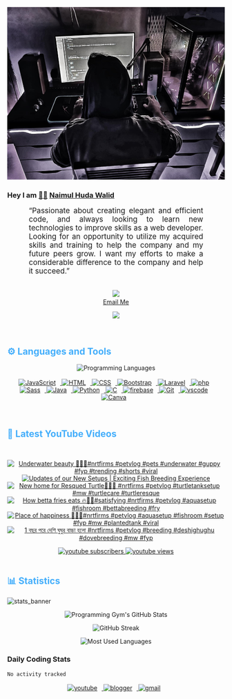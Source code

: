 <!-- ![github_cover_banner](https://www.digitalsolutionservices.com/img/services/web%20development.gif)-->

<div align="center" style="display:block;">
    <img height="400px" width="100%" alt="github cover banner" src="https://raw.githubusercontent.com/NaimulHudaWalid/NaimulHudaWalid/main/272276268_3114779035434264_920860974401480824_n.jpg"/> 
</div>

### Hey I am [👨🏻‍][facebook] [Naimul Huda Walid][youtube]



<p align:"center" style="text-align: justify; margin: 0 50px; font-size: 17px;" >
   “Passionate about creating elegant and efficient code, and always looking to learn new technologies to improve skills as a web developer. Looking for an opportunity to utilize my acquired skills and training to help the company and my future peers grow. I want my efforts to make a considerable difference to the company and help it succeed.”
<br>
<br>
<div align="center">

![](https://visitor-badge.glitch.me/badge?page_id=NaimulHudaWalid)
    <br />
[Email Me](mailto:dev.naimulhuda@gmail.com)
</div>
</p>
<!-- Typing SVG by DenverCoder1 - https://github.com/DenverCoder1/readme-typing-svg -->
<p align="center">
<!--   <a href="https://github.com/DenverCoder1/readme-typing-svg"> -->
    <img src="https://readme-typing-svg.herokuapp.com?color=E22FE4&width=380&height=45&lines=Open-Source+Enthusiast;Learning+In+Public;Empowering+Others;Nice+To+Meet+You+...&center=true"></a>

</p>
<br>
<!-- Languages and Tools -->

<h2 style="color: #44AEFB">⚙️ Languages and Tools</h2>
<div align="center" style="display:block;">
    <img width="100px" alt="Programming Languages" src="https://user-images.githubusercontent.com/78341798/194531121-47b0119a-ce00-439d-b586-125f86acb098.png"/> 
</div>
<br>   
<!-- Icons Resources -->
<!-- https://devicon.dev/ -->
<!-- https://cdn.jsdelivr.net/npm/simple-icons@v3/icons/ -->
<div align="center">
  <a href="https://developer.mozilla.org/en-US/docs/Web/JavaScript" target="_blank" rel="noreferrer">
      <img  alt="JavaScript" height="50px" style="padding-right:10px;" src="https://cdn.jsdelivr.net/gh/devicons/devicon/icons/javascript/javascript-plain.svg"/>
  </a>
  
 
  <a href="https://developer.mozilla.org/en-US/docs/Web/HTML" target="_blank" rel="noreferrer">
      <img  alt="HTML" height="50px" style="padding-right:10px;" src="https://cdn.jsdelivr.net/gh/devicons/devicon/icons/html5/html5-original.svg"/>
  </a>
  <a href="https://developer.mozilla.org/en-US/docs/Web/CSS" target="_blank" rel="noreferrer">
      <img  alt="CSS" height="50px" style="padding-right:10px;" src="https://cdn.jsdelivr.net/gh/devicons/devicon/icons/css3/css3-original.svg"/>
  </a>
  <a href="https://getbootstrap.com/" target="_blank" rel="noreferrer">
      <img  alt="Bootstrap" height="50px" style="padding-right:10px;" src="https://cdn.jsdelivr.net/gh/devicons/devicon/icons/bootstrap/bootstrap-original.svg"/>
  </a> 
  <a href="https://laravel.com/" target="_blank" rel="noreferrer">
      <img  alt="Laravel" height="50px" style="padding-right:10px;" src="https://cdn.jsdelivr.net/gh/devicons/devicon/icons/laravel/laravel-plain.svg"/>
  </a>
  <a href="https://www.php.net/" target="_blank" rel="noreferrer">
      <img  alt="php" height="50px" style="padding-right:10px;" src="https://cdn.jsdelivr.net/gh/devicons/devicon/icons/php/php-original.svg"/>
  </a>
  <a href="https://sass-lang.com/" target="_blank" rel="noreferrer">
      <img  alt="Sass" height="50px" style="padding-right:10px;" src="https://cdn.jsdelivr.net/gh/devicons/devicon/icons/sass/sass-original.svg"/>
  </a>
  <a href="https://www.java.com/en/" target="_blank" rel="noreferrer">
      <img  alt="Java" height="50px" style="padding-right:10px;" src="https://cdn.jsdelivr.net/gh/devicons/devicon/icons/java/java-original.svg"/>
  </a>    
  <a href="https://www.python.org/" target="_blank" rel="noreferrer">
      <img  alt="Python" height="50px" style="padding-right:10px;" src="https://cdn.jsdelivr.net/gh/devicons/devicon/icons/python/python-original.svg"/>
  </a>
  <a href="https://www.cprogramming.com/" target="_blank" rel="noreferrer">
      <img  alt="C" height="50px" style="padding-right:10px;" src="https://cdn.jsdelivr.net/gh/devicons/devicon/icons/c/c-original.svg"/>
  </a>
  
  <a href="https://firebase.google.com/" target="_blank" rel="noreferrer">
      <img  alt="firebase" height="50px" style="padding-right:10px;" src="https://cdn.jsdelivr.net/gh/devicons/devicon/icons/firebase/firebase-plain.svg"/>
  </a>
 
  <a href="https://git-scm.com/" target="_blank" rel="noreferrer">
      <img  alt="Git" height="50px" style="padding-right:10px;" src="https://cdn.jsdelivr.net/gh/devicons/devicon/icons/git/git-original.svg"/>
  </a>
  
  <a href="https://code.visualstudio.com/" target="_blank" rel="noreferrer">
      <img  alt="vscode" height="50px" style="padding-right:10px;"src="https://cdn.jsdelivr.net/gh/devicons/devicon/icons/vscode/vscode-original.svg"/>
  </a>
  <a href="https://www.canva.com/" target="_blank" rel="noreferrer">
      <img  alt="Canva" height="50px" style="padding-right:10px;" src="https://cdn.jsdelivr.net/gh/devicons/devicon/icons/canva/canva-original.svg"/> 
  </a>
</div>
<br>
<br>

<!-- Latest YouTube Videos -->

<h2 style="color: #44AEFB">🎦 Latest YouTube Videos</h2>
<br />

<!-- Resource/Reference: https://github.com/DenverCoder1/github-readme-youtube-cards -->
<div class="youtube videos cards" align="center">

<!-- BEGIN YOUTUBE-CARDS -->
[![Underwater beauty 🖤🔥💯#nrtfirms #petvlog #pets #underwater #guppy #fyp #trending #shorts #viral](https://ytcards.demolab.com/?id=KFFy7eetWg0&title=Underwater+beauty+%F0%9F%96%A4%F0%9F%94%A5%F0%9F%92%AF%23nrtfirms+%23petvlog+%23pets+%23underwater+%23guppy+%23fyp+%23trending+%23shorts+%23viral&lang=en&timestamp=1715655143&background_color=%230d1117&title_color=%23ffffff&stats_color=%23dedede&max_title_lines=1&width=250&border_radius=5 "Underwater beauty 🖤🔥💯#nrtfirms #petvlog #pets #underwater #guppy #fyp #trending #shorts #viral")](https://www.youtube.com/watch?v=KFFy7eetWg0)
[![Updates of our New Setups | Exciting Fish Breeding Experience](https://ytcards.demolab.com/?id=Y_8SyWo1cHI&title=Updates+of+our+New+Setups+%7C+Exciting+Fish+Breeding+Experience&lang=en&timestamp=1715651464&background_color=%230d1117&title_color=%23ffffff&stats_color=%23dedede&max_title_lines=1&width=250&border_radius=5 "Updates of our New Setups | Exciting Fish Breeding Experience")](https://www.youtube.com/watch?v=Y_8SyWo1cHI)
[![New home for Resqued Turtle🖤🔥💯 #nrtfirms #petvlog #turtletanksetup #mw #turtlecare #turtleresque](https://ytcards.demolab.com/?id=hs5G9eovZco&title=New+home+for+Resqued+Turtle%F0%9F%96%A4%F0%9F%94%A5%F0%9F%92%AF+%23nrtfirms+%23petvlog+%23turtletanksetup+%23mw+%23turtlecare+%23turtleresque&lang=en&timestamp=1715612344&background_color=%230d1117&title_color=%23ffffff&stats_color=%23dedede&max_title_lines=1&width=250&border_radius=5 "New home for Resqued Turtle🖤🔥💯 #nrtfirms #petvlog #turtletanksetup #mw #turtlecare #turtleresque")](https://www.youtube.com/watch?v=hs5G9eovZco)
[![How betta fries eats 🔥💯🖤#satisfying #nrtfirms #petvlog #aquasetup #fishroom #bettabreeding #fry](https://ytcards.demolab.com/?id=x-T3aiLKtD8&title=How+betta+fries+eats+%F0%9F%94%A5%F0%9F%92%AF%F0%9F%96%A4%23satisfying+%23nrtfirms+%23petvlog+%23aquasetup+%23fishroom+%23bettabreeding+%23fry&lang=en&timestamp=1715525310&background_color=%230d1117&title_color=%23ffffff&stats_color=%23dedede&max_title_lines=1&width=250&border_radius=5 "How betta fries eats 🔥💯🖤#satisfying #nrtfirms #petvlog #aquasetup #fishroom #bettabreeding #fry")](https://www.youtube.com/watch?v=x-T3aiLKtD8)
[![Place of happiness 💯🔥🖤#nrtfirms #petvlog #aquasetup #fishroom #setup #fyp #mw #plantedtank #viral](https://ytcards.demolab.com/?id=14FSpQFdncU&title=Place+of+happiness+%F0%9F%92%AF%F0%9F%94%A5%F0%9F%96%A4%23nrtfirms+%23petvlog+%23aquasetup+%23fishroom+%23setup+%23fyp+%23mw+%23plantedtank+%23viral&lang=en&timestamp=1715498279&background_color=%230d1117&title_color=%23ffffff&stats_color=%23dedede&max_title_lines=1&width=250&border_radius=5 "Place of happiness 💯🔥🖤#nrtfirms #petvlog #aquasetup #fishroom #setup #fyp #mw #plantedtank #viral")](https://www.youtube.com/watch?v=14FSpQFdncU)
[![1 বছর পরে দেশি ঘুঘুর বাচ্চা হলো #nrtfirms #petvlog #breeding #deshighughu #dovebreeding #mw #fyp](https://ytcards.demolab.com/?id=Be4V60ARvkc&title=1+%E0%A6%AC%E0%A6%9B%E0%A6%B0+%E0%A6%AA%E0%A6%B0%E0%A7%87+%E0%A6%A6%E0%A7%87%E0%A6%B6%E0%A6%BF+%E0%A6%98%E0%A7%81%E0%A6%98%E0%A7%81%E0%A6%B0+%E0%A6%AC%E0%A6%BE%E0%A6%9A%E0%A7%8D%E0%A6%9A%E0%A6%BE+%E0%A6%B9%E0%A6%B2%E0%A7%8B+%23nrtfirms+%23petvlog+%23breeding+%23deshighughu+%23dovebreeding+%23mw+%23fyp&lang=en&timestamp=1715430609&background_color=%230d1117&title_color=%23ffffff&stats_color=%23dedede&max_title_lines=1&width=250&border_radius=5 "1 বছর পরে দেশি ঘুঘুর বাচ্চা হলো #nrtfirms #petvlog #breeding #deshighughu #dovebreeding #mw #fyp")](https://www.youtube.com/watch?v=Be4V60ARvkc)
<!-- END YOUTUBE-CARDS -->
</div>

<!-- Begin Youtube Buttons -->
<!-- Resource/Reference:  https://github.com/DenverCoder1/custom-icon-badges -->
<div class="youtube buttons" align="center">
    <a href="https://www.youtube.com/channel/UCa3YaFwzSII0kKg3Nads2dQ"  target="_blank">
        <img alt="youtube subscribers" src="https://img.shields.io/youtube/channel/subscribers/UCa3YaFwzSII0kKg3Nads2dQ?logo=youtube&logoColor=red&style=for-the-badge"/>
    </a> 
    <a href="https://www.youtube.com/channel/UCa3YaFwzSII0kKg3Nads2dQ"  target="_blank">
        <img alt="youtube views" src="https://custom-icon-badges.demolab.com/youtube/channel/views/UCa3YaFwzSII0kKg3Nads2dQ?color=%23E05D44&logo=eye&logoColor=white&style=for-the-badge&labelColor=#555555"/>
    </a> 
</div>
<br>
<!-- End Youtube Buttons -->

<!-- Statistics -->

<h2 style="color: #44AEFB">📊 Statistics</h2>

![stats_banner](https://user-images.githubusercontent.com/78341798/194534778-d662496c-ae00-4e8d-ae9b-b90912054e7f.gif)

<!-- Begin Stats Cards -->
<!-- Resources:  -->
<!-- Github & Languages Stats: https://github.com/naimul15-12090/github-readme-stats --> 
<!-- Streak Stats: https://github.com/denvercoder1/github-readme-streak-stats -->
<!-- Change the value after ?username= to your GitHub username. -->
<div class="stats" align="center">

![Programming Gym's GitHub Stats](https://github-readme-stats.vercel.app/api?username=NaimulHudaWalid&hide=stars&count_private=true&show_icons=true&theme=algolia&border_radius=20)

![GitHub Streak](https://streak-stats.demolab.com?user=NaimulHudaWalid&count_private=true&theme=algolia&border_radius=22)

![Most Used Languages](https://github-readme-stats.vercel.app/api/top-langs/?username=NaimulHudaWalid&langs_count=8&layout=compact&show_icons=true&theme=algolia&border_radius=20)
    
<!-- ![Top Langs](https://github-readme-stats.vercel.app/api/top-langs/?username=naimul15-12090&langs_count=8) -->
<!-- [![Top Langs](https://github-readme-stats.vercel.app/api/top-langs/?username=naimul15-12090&layout=compact)](https://github.com/anuraghazra/github-readme-stats)
 -->
    
</div>
<!--  End Stats Cards -->



### Daily Coding Stats
<!--START_SECTION:waka-->

```txt
No activity tracked
```

<!--END_SECTION:waka-->
<!-- Begin Footer -->
<!-- Icons Resources -->
<!-- https://devicon.dev/ -->
<div class="footer" align="center" style="margin:15px;">
    <a href="https://www.youtube.com/channel/UCa3YaFwzSII0kKg3Nads2dQ" target="_blank">
        <img  style="margin:0 10px 10px 0;" src="https://user-images.githubusercontent.com/78341798/194531650-698ef1b1-9cbd-4b4f-96ef-5a2ec4b5d7e6.svg" alt="youtube" width="40px"/>
    </a>
    <a href="https://www.linkedin.com/in/naimulhudawalid/" target="_blank">
        <img style="margin:0 10px 10px 0;" src="https://user-images.githubusercontent.com/78341798/194531458-b5dfeb1b-bad5-4dfa-909a-2e402262db9a.svg" alt="blogger" width="40px"/>
    </a>
    <a href="mailto:dev.naimulhuda@gmail.com" target="_blank">
        <img style="margin:0 10px 10px 0;" src="https://user-images.githubusercontent.com/78341798/194531383-ddb2b774-5bb9-491c-b601-4a4a7d9792fb.svg" alt="gmail" width="40px"/>
    </a>
</div>
<!-- End Footer -->

[youtube]: https://www.youtube.com/channel/UCa3YaFwzSII0kKg3Nads2dQ
[facebook]: https://www.facebook.com/profile.php?id=100007065945838
